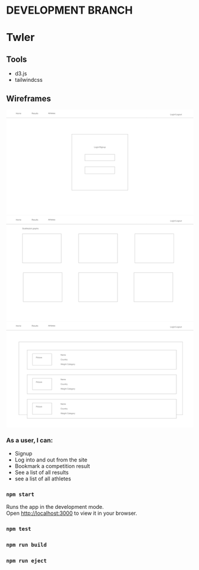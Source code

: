 # DEVELOPMENT BRANCH

# Twler

## Tools
- d3.js
- tailwindcss


## Wireframes

![login page](./public/wireframes/login.png)
![results page](./public/wireframes/results.png)
![athletes page](./public/wireframes/athletes.png)

### As a user, I can:

- Signup
- Log into and out from the site
- Bookmark a competition result
- See a list of all results
- see a list of all athletes

### `npm start`

Runs the app in the development mode.\
Open [http://localhost:3000](http://localhost:3000) to view it in your browser.

### `npm test`

### `npm run build`

### `npm run eject`

